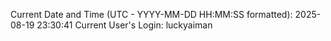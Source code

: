 Current Date and Time (UTC - YYYY-MM-DD HH:MM:SS formatted): 2025-08-19 23:30:41
Current User's Login: luckyaiman
